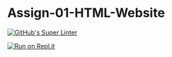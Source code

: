 # Assign-01-HTML-Website
[![GitHub's Super Linter](https://github.com/ICD2O-Digtital-Tech-Invitations/Assign-01-HTML-Website/workflows/GitHub's%20Super%20Linter/badge.svg)](https://github.com/ICD2O-Digtital-Tech-Invitations/Assign-01-HTML-Website/actions)


[![Run on Repl.it](https://repl.it/badge/github/ICD2O-Digtital-Tech-Invitations/Assign-01-HTML-Website)](https://repl.it/github/ICD2O-Digtital-Tech-Invitations/Assign-01-HTML-Website)

